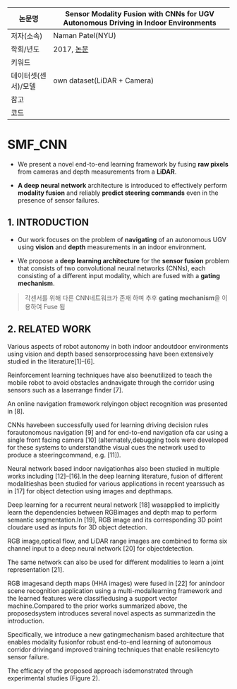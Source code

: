 | 논문명 | Sensor Modality Fusion with CNNs for UGV Autonomous Driving in Indoor Environments |
| --- | --- |
| 저자\(소속\) | Naman Patel\(NYU\) |
| 학회/년도 | 2017, [논문](http://cims.nyu.edu/~achoroma/NonFlash/Papers/SMF_CNN.pdf) |
| 키워드 |   |
| 데이터셋(센서)/모델 | own dataset(LiDAR + Camera) |
| 참고 |  |
| 코드 |  |

# SMF_CNN

- We present a novel end-to-end learning framework by fusing **raw pixels** from cameras and depth measurements from a **LiDAR**. 

- **A deep neural network** architecture is introduced to effectively perform **modality fusion** and reliably **predict steering commands** even in the presence of sensor failures. 

## 1. INTRODUCTION

- Our work focuses on the problem of **navigating** of an autonomous UGV using **vision** and **depth** measurements in an indoor environment. 

- We propose a **deep learning architecture** for the **sensor fusion** problem that consists of two convolutional neural networks (CNNs), each consisting of a different input modality, which are fused with a **gating mechanism**. 

> 각센서를 위해 다른 CNN네트워크가 존재 하며 추후 **gating mechanism**을 이용하여 Fuse 됨 

## 2. RELATED WORK

Various aspects of robot autonomy in both indoor andoutdoor environments using vision and depth based sensorprocessing have been extensively studied in the literature[1]–[6]. 

Reinforcement learning techniques have also beenutilized to teach the mobile robot to avoid obstacles andnavigate through the corridor using sensors such as a laserrange finder [7]. 

An online navigation framework relyingon object recognition was presented in [8]. 

CNNs havebeen successfully used for learning driving decision rules forautonomous navigation [9] and for end-to-end navigation ofa car using a single front facing camera [10] (alternately,debugging tools were developed for these systems to understandthe visual cues the network used to produce a steeringcommand, e.g. [11]). 

Neural network based indoor navigationhas also been studied in multiple works including [12]–[16].In the deep learning literature, fusion of different modalitieshas been studied for various applications in recent yearssuch as in [17] for object detection using images and depthmaps. 

Deep learning for a recurrent neural network [18] wasapplied to implicitly learn the dependencies between RGBimages and depth map to perform semantic segmentation.In [19], RGB image and its corresponding 3D point cloudare used as inputs for 3D object detection. 

RGB image,optical flow, and LiDAR range images are combined to forma six channel input to a deep neural network [20] for objectdetection. 

The same network can also be used for different modalities to learn a joint representation [21]. 

RGB imagesand depth maps (HHA images) were fused in [22] for anindoor scene recognition application using a multi-modallearning framework and the learned features were classifiedusing a support vector machine.Compared to the prior works summarized above, the proposedsystem introduces several novel aspects as summarizedin the introduction. 

Specifically, we introduce a new gatingmechanism based architecture that enables modality fusionfor robust end-to-end learning of autonomous corridor drivingand improved training techniques that enable resiliencyto sensor failure. 

The efficacy of the proposed approach isdemonstrated through experimental studies (Figure 2).
<!--stackedit_data:
eyJoaXN0b3J5IjpbLTEzMjUzMTAwNDZdfQ==
-->